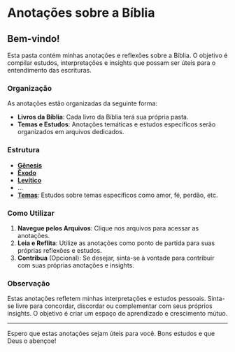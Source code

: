 # Anotações sobre a Bíblia

## Bem-vindo!

Esta pasta contém minhas anotações e reflexões sobre a Bíblia. O objetivo é compilar estudos, interpretações e insights que possam ser úteis para o entendimento das escrituras.

### Organização

As anotações estão organizadas da seguinte forma:

- **Livros da Bíblia**: Cada livro da Bíblia terá sua própria pasta.
- **Temas e Estudos**: Anotações temáticas e estudos específicos serão organizados em arquivos dedicados.

### Estrutura

- **[Gênesis](Genesis.md)**
- **[Êxodo](Exodo.md)**
- **[Levítico](Levitico.md)**
- ...
- **[Temas](Temas.md)**: Estudos sobre temas específicos como amor, fé, perdão, etc.

### Como Utilizar

1. **Navegue pelos Arquivos**: Clique nos arquivos para acessar as anotações.
2. **Leia e Reflita**: Utilize as anotações como ponto de partida para suas próprias reflexões e estudos.
3. **Contribua** (Opcional): Se desejar, sinta-se à vontade para contribuir com suas próprias anotações e insights.

### Observação

Estas anotações refletem minhas interpretações e estudos pessoais. Sinta-se livre para concordar, discordar ou complementar com seus próprios insights. O objetivo é criar um espaço de aprendizado e crescimento mútuo.

---

Espero que estas anotações sejam úteis para você. Bons estudos e que Deus o abençoe!

